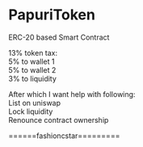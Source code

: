# PapuriToken
ERC-20 based Smart Contract

13% token tax:<br/>
5% to wallet 1<br/>
5% to wallet 2<br/>
3% to liquidity<br/>

After which I want help with following:<br/>
List on uniswap<br/>
Lock liquidity<br/>
Renounce contract ownership<br/>

======fashioncstar=========
